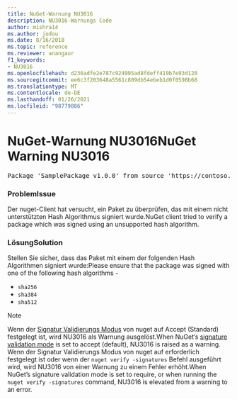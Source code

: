 ```yaml
---
title: NuGet-Warnung NU3016
description: NU3016-Warnungs Code
author: mishra14
ms.author: jodou
ms.date: 8/16/2018
ms.topic: reference
ms.reviewer: anangaur
f1_keywords:
- NU3016
ms.openlocfilehash: d236adfe2e787c924995ad8fdeff419b7e93d120
ms.sourcegitcommit: ee6c3f203648a5561c809db54ebeb1d0f0598b68
ms.translationtype: MT
ms.contentlocale: de-DE
ms.lasthandoff: 01/26/2021
ms.locfileid: "98779886"
---
```

# <a name="nuget-warning-nu3016"></a><span data-ttu-id="8e34a-103">NuGet-Warnung NU3016</span><span class="sxs-lookup"><span data-stu-id="8e34a-103">NuGet Warning NU3016</span></span>

<pre>Package 'SamplePackage v1.0.0' from source 'https://contoso.com/index.json': The package hash uses an unsupported hash algorithm.</pre>

### <a name="issue"></a><span data-ttu-id="8e34a-104">Problem</span><span class="sxs-lookup"><span data-stu-id="8e34a-104">Issue</span></span>

<span data-ttu-id="8e34a-105">Der nuget-Client hat versucht, ein Paket zu überprüfen, das mit einem nicht unterstützten Hash Algorithmus signiert wurde.</span><span class="sxs-lookup"><span data-stu-id="8e34a-105">NuGet client tried to verify a package which was signed using an unsupported hash algorithm.</span></span>


### <a name="solution"></a><span data-ttu-id="8e34a-106">Lösung</span><span class="sxs-lookup"><span data-stu-id="8e34a-106">Solution</span></span>

<span data-ttu-id="8e34a-107">Stellen Sie sicher, dass das Paket mit einem der folgenden Hash Algorithmen signiert wurde:</span><span class="sxs-lookup"><span data-stu-id="8e34a-107">Please ensure that the package was signed  with one of the following hash algorithms -</span></span> 
* `sha256`
* `sha384`
* `sha512`


> [!Note]
> <span data-ttu-id="8e34a-108">Wenn der [Signatur Validierungs Modus](../../consume-packages/installing-signed-packages.md#configure-package-signature-requirements) von nuget auf Accept (Standard) festgelegt ist, wird NU3016 als Warnung ausgelöst.</span><span class="sxs-lookup"><span data-stu-id="8e34a-108">When NuGet’s [signature validation mode](../../consume-packages/installing-signed-packages.md#configure-package-signature-requirements) is set to accept (default), NU3016 is raised as a warning.</span></span> <span data-ttu-id="8e34a-109">Wenn der Signatur Validierungs Modus von nuget auf erforderlich festgelegt ist oder wenn der `nuget verify -signatures` Befehl ausgeführt wird, wird NU3016 von einer Warnung zu einem Fehler erhöht.</span><span class="sxs-lookup"><span data-stu-id="8e34a-109">When NuGet’s signature validation mode is set to require, or when running the `nuget verify -signatures` command, NU3016 is elevated from a warning to an error.</span></span> 
